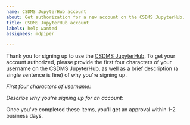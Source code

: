 ```yaml
---
name: CSDMS JupyterHub account
about: Get authorization for a new account on the CSDMS JupyterHub.
title: CSDMS JupyterHub account
labels: help wanted
assignees: mdpiper

---
```


Thank you for signing up to use the [CSDMS JupyterHub](https://csdms.rc.colorado.edu). To get your account authorized, please provide the first four characters of your username on the CSDMS JupyterHub, as well as a brief description (a single sentence is fine) of why you're signing up.

*First four characters of username:*


*Describe why you're signing up for an account:*


Once you've completed these items, you'll get an approval within 1-2 business days.
